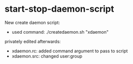 # start-stop-daemon-script

New create daemon script:
- used command: ./createdaemon.sh <your script> "xdaemon"

privately edited afterwards:
- xdaemon.rc:  added command argument to pass to script
- xdaemon.src: changed user:group
